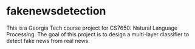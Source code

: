 # fakenewsdetection
This is a Georgia Tech course project for CS7650: Natural Language Processing. The goal of this project is to design a multi-layer classifier to detect fake news from real news. 
